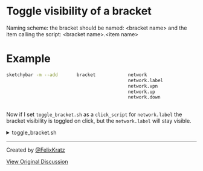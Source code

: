 # Toggle visibility of a bracket
Naming scheme: the bracket should be named: \<bracket name\> and the item calling the script: \<bracket name\>.\<item name\>

# Example
```bash
sketchybar -m --add       bracket            network                                       \
                                             network.label                                 \
                                             network.vpn                                   \
                                             network.up                                    \
                                             network.down                                  \
                                                                                           \
```
Now if I set `toggle_bracket.sh` as a `click_script` for `network.label` the bracket visibility is toggled on click, but the `network.label` will stay visible. 

<details>
  <summary>toggle_bracket.sh</summary>

```bash
#!/usr/bin/env bash

BRACKET_NAME="$(echo $NAME | tr '.' ' ' | awk "{ print \$1 }")"
ITEMS="$(sketchybar -m --query $BRACKET_NAME | jq -r ".bracket[]")"
args=()
while read -r item
do
  if [ "$item" != "$NAME" ]; then
    args+=(--set "$item" drawing=toggle)
  fi
done <<< "$ITEMS"

sketchybar -m "${args[@]}"
```
</details>

---

Created by [@FelixKratz](https://github.com/FelixKratz)

[View Original Discussion](https://github.com/FelixKratz/SketchyBar/discussions/12#discussioncomment-1774653)
